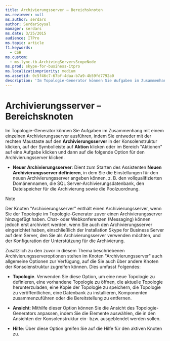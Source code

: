 ```yaml
---
title: Archivierungsserver – Bereichsknoten
ms.reviewer: null
ms.author: serdars
author: SerdarSoysal
manager: serdars
ms.date: 3/25/2015
audience: ITPro
ms.topic: article
f1.keywords:
  - CSH
ms.custom:
  - ms.lync.tb.ArchivingServersScopeNode
ms.prod: skype-for-business-itpro
ms.localizationpriority: medium
ms.assetid: 0c5f46c7-67bf-4daa-b7a9-4b59fd7792a0
description: 'Im Topologie-Generator können Sie Aufgaben im Zusammenhang mit einem einzelnen Archivierungsserver ausführen, indem Sie entweder mit der rechten Maustaste auf den Archivierungsserver in der Konsolenstruktur klicken, auf der Symbolleiste auf Aktion klicken oder im Bereich "Aktionen" auf eine Aufgabe klicken und dann auf die folgende Option für den Archivierungsserver klicken.'
---
```


# <a name="archiving-servers-scope-node"></a>Archivierungsserver – Bereichsknoten
 
Im Topologie-Generator können Sie Aufgaben im Zusammenhang mit einem einzelnen Archivierungsserver ausführen, indem Sie entweder mit der rechten Maustaste auf den **Archivierungsserver** in der Konsolenstruktur klicken, auf der Symbolleiste auf **Aktion** klicken oder im Bereich "Aktionen" auf eine Aufgabe klicken und dann auf die folgende Option für den Archivierungsserver klicken.
  
- **Neuer Archivierungsserver**: Dient zum Starten des Assistenten **Neuen Archivierungsserver definieren**, in dem Sie die Einstellungen für den neuen Archivierungsserver angeben können, z. B. den vollqualifizierten Domänennamen, die SQL Server-Archivierungsdatenbank, den Dateispeicher für die Archivierung sowie die Poolzuordnung.
    
> [!NOTE]
> Der Knoten "Archivierungsserver" enthält einen Archivierungsserver, wenn Sie der Topologie im Topologie-Generator zuvor einen Archivierungsserver hinzugefügt haben. Chat- oder Webkonferenzen (Messaging) können jedoch erst archiviert werden, wenn Sie auch den Archivierungsserver eingerichtet haben, einschließlich der Installation Skype for Business Server auf dem Server, den Sie als Archivierungsserver verwenden möchten, und der Konfiguration der Unterstützung für die Archivierung. 
  
Zusätzlich zu den zuvor in diesem Thema beschriebenen Archivierungsserveroptionen stehen im Knoten "Archivierungsserver" auch allgemeine Optionen zur Verfügung, auf die Sie auch über andere Knoten der Konsolenstruktur zugreifen können. Dies umfasst Folgendes:
  
- **Topologie**. Verwenden Sie diese Option, um eine neue Topologie zu definieren, eine vorhandene Topologie zu öffnen, die aktuelle Topologie herunterzuladen, eine Kopie der Topologie zu speichern, die Topologie zu veröffentlichen, eine Datenbank zu installieren, Komponenten zusammenzuführen oder die Bereitstellung zu entfernen.
    
- **Ansicht**: Mithilfe dieser Option können Sie die Ansicht des Topologie-Generators anpassen, indem Sie die Elemente auswählen, die in den Ansichten der Konsolenstruktur ein- bzw. ausgeblendet werden sollen.
    
- **Hilfe**: Über diese Option greifen Sie auf die Hilfe für den aktiven Knoten zu.
    

